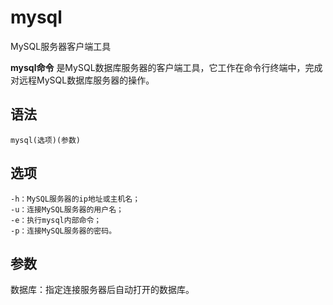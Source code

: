 mysql
===

MySQL服务器客户端工具


**mysql命令** 是MySQL数据库服务器的客户端工具，它工作在命令行终端中，完成对远程MySQL数据库服务器的操作。

##  语法

```
mysql(选项)(参数)
```

##  选项

```
-h：MySQL服务器的ip地址或主机名；
-u：连接MySQL服务器的用户名；
-e：执行mysql内部命令；
-p：连接MySQL服务器的密码。
```

##  参数

数据库：指定连接服务器后自动打开的数据库。


